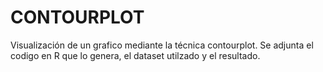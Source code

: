 # CONTOURPLOT
Visualización de un grafico mediante la técnica contourplot. Se adjunta el codigo en R que lo genera, el dataset utilzado y el resultado.
